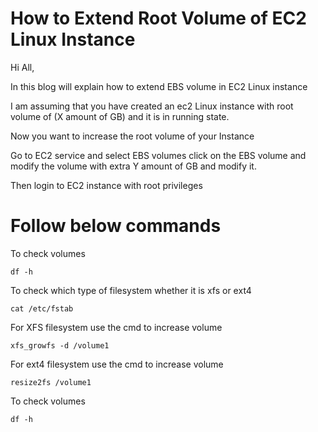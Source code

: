 # How to Extend Root Volume of EC2 Linux Instance
Hi All,
 
In this blog will explain how to extend EBS volume in EC2 Linux instance

I am assuming that you have created an ec2 Linux instance with root volume of (X amount of GB) and it is in running state. 

Now you want to increase the root volume of your Instance 

Go to EC2 service and select EBS volumes click on the EBS volume and modify the volume with extra Y amount of GB and modify it.

Then login to EC2 instance with root privileges

# Follow below commands

To check volumes
```
df -h
```
To check which type of filesystem whether it is xfs or ext4
```
cat /etc/fstab
```
For XFS filesystem use the cmd to increase volume 
```
xfs_growfs -d /volume1
```
For ext4 filesystem use the cmd to increase volume 
```
resize2fs /volume1
```
To check volumes
```
df -h
```
